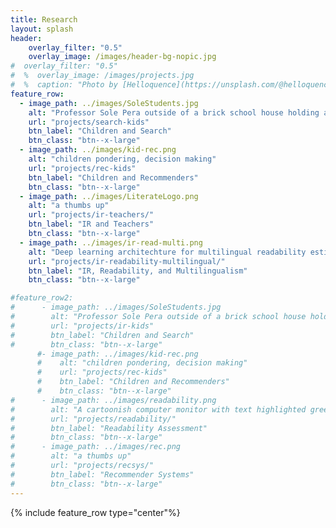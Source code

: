 ```yaml
---
title: Research
layout: splash
header:
    overlay_filter: "0.5"
    overlay_image: /images/header-bg-nopic.jpg
#  overlay_filter: "0.5"
#  %  overlay_image: /images/projects.jpg
#  %  caption: "Photo by [Helloquence](https://unsplash.com/@helloquence) on [Unsplash](https://unsplash.com/photos/5fNmWej4tAA)"
feature_row:
  - image_path: ../images/SoleStudents.jpg
    alt: "Professor Sole Pera outside of a brick school house holding a laptop with two adult students standing with her, looking at the laptop"
    url: "projects/search-kids"
    btn_label: "Children and Search"
    btn_class: "btn--x-large"
  - image_path: ../images/kid-rec.png
    alt: "children pondering, decision making"
    url: "projects/rec-kids"
    btn_label: "Children and Recommenders"
    btn_class: "btn--x-large"
  - image_path: ../images/LiterateLogo.png
    alt: "a thumbs up"
    url: "projects/ir-teachers/"
    btn_label: "IR and Teachers"
    btn_class: "btn--x-large"
  - image_path: ../images/ir-read-multi.png
    alt: "Deep learning architechture for multilingual readability estimation"
    url: "projects/ir-readability-multilingual/"
    btn_label: "IR, Readability, and Multilingualism"
    btn_class: "btn--x-large"

#feature_row2:
#      - image_path: ../images/SoleStudents.jpg
#        alt: "Professor Sole Pera outside of a brick school house holding a laptop with two adult students standing with her, looking at the laptop"
#        url: "projects/ir-kids"
#        btn_label: "Children and Search"
#        btn_class: "btn--x-large"
      #- image_path: ../images/kid-rec.png
      #    alt: "children pondering, decision making"
      #    url: "projects/rec-kids"
      #    btn_label: "Children and Recommenders"
      #    btn_class: "btn--x-large"
#      - image_path: ../images/readability.png
#        alt: "A cartoonish computer monitor with text highlighted green, glasses in the upper left hand corner"
#        url: "projects/readability/"
#        btn_label: "Readability Assessment"
#        btn_class: "btn--x-large"
#      - image_path: ../images/rec.png
#        alt: "a thumbs up"
#        url: "projects/recsys/"
#        btn_label: "Recommender Systems"
#        btn_class: "btn--x-large"
---
```


{% include feature_row type="center"%}
